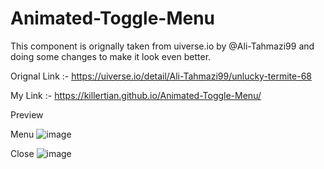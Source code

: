 # Animated-Toggle-Menu

This component is orignally taken from uiverse.io by @Ali-Tahmazi99 and doing some changes to make it look even better.

Orignal Link :- https://uiverse.io/detail/Ali-Tahmazi99/unlucky-termite-68

My Link :- https://killertian.github.io/Animated-Toggle-Menu/

Preview 

Menu
![image](https://user-images.githubusercontent.com/77867638/193384573-d90c0379-5f6f-4b9e-93d1-9e36f818de90.png)

Close
![image](https://user-images.githubusercontent.com/77867638/193384866-59d0ab6f-a2b2-4aed-ac78-9267087e2438.png)

